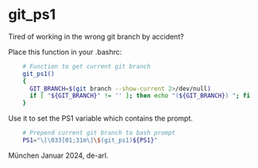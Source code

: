 # git_ps1
Tired of working in the wrong git branch by accident?  

Place this function in your .bashrc:  

```bash
    # Function to get current git branch  
    git_ps1()  
    {  
      GIT_BRANCH=$(git branch --show-current 2>/dev/null)  
      if [ "${GIT_BRANCH}" != '' ]; then echo "(${GIT_BRANCH}) "; fi  
    }  
```
Use it to set the PS1 variable which contains the prompt.  
```bash
    # Prepend current git branch to bash prompt
    PS1="\[\033[01;31m\]\$(git_ps1)${PS1}"  
```
München Januar 2024, de-arl.  
